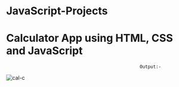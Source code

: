# JavaScript-Projects
# Calculator App using HTML, CSS and JavaScript


                                                      
                                                      Output:-
                                                      
                                                    
  ![cal-c](https://github.com/user-attachments/assets/366a85cc-e512-4657-8b87-aa47edfdd572)
